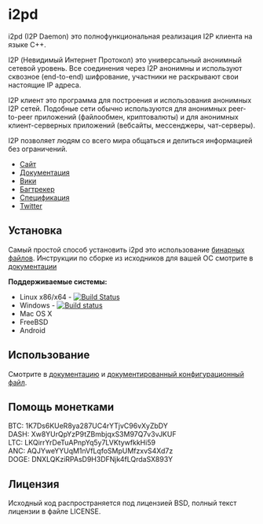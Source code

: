 i2pd
====

i2pd (I2P Daemon) это полнофункциональная реализация I2P клиента на языке C++.

I2P (Невидимый Интернет Протокол) это универсальный анонимный сетевой
уровень. Все соединения через I2P анонимны и используют сквозное (end-to-end)
шифрование, участники не раскрывают свои настоящие IP адреса.

I2P клиент это программа для построения и использования анонимных I2P 
сетей. Подобные сети обычно используются для анонимных peer-to-peer приложений 
(файлообмен, криптовалюты) и для анонимных клиент-серверных приложений 
(вебсайты, мессенджеры, чат-серверы).

I2P позволяет людям со всего мира общаться и делиться информацией без
ограничений.

* [Сайт](http://i2pd.website)
* [Документация](https://i2pd.readthedocs.io/ru/latest/)
* [Вики](https://github.com/PurpleI2P/i2pd/wiki)
* [Багтрекер](https://github.com/PurpleI2P/i2pd/issues)
* [Спецификация](https://geti2p.net/spec)
* [Twitter](https://twitter.com/hashtag/i2pd)

Установка
---------

Самый простой способ установить i2pd это использование 
[бинарных файлов](https://github.com/PurpleI2P/i2pd/releases/latest). 
Инструкции по сборке из исходников для вашей ОС смотрите 
в [документации](https://i2pd.readthedocs.io/ru/latest/)  

**Поддерживаемые системы:**

* Linux x86/x64  - [![Build Status](https://travis-ci.org/PurpleI2P/i2pd.svg?branch=openssl)](https://travis-ci.org/PurpleI2P/i2pd)  
* Windows        - [![Build status](https://ci.appveyor.com/api/projects/status/1908qe4p48ff1x23?svg=true)](https://ci.appveyor.com/project/PurpleI2P/i2pd)  
* Mac OS X
* FreeBSD
* Android 

Использование
-------------

Смотрите в [документацию](https://i2pd.readthedocs.io/ru/latest/) и 
[документированный конфигурационный файл](https://github.com/PurpleI2P/i2pd/blob/openssl/docs/i2pd.conf).

Помощь монетками
----------------

BTC: 1K7Ds6KUeR8ya287UC4rYTjvC96vXyZbDY  
DASH: Xw8YUrQpYzP9tZBmbjqxS3M97Q7v3vJKUF  
LTC: LKQirrYrDeTuAPnpYq5y7LVKtywfkkHi59  
ANC: AQJYweYYUqM1nVfLqfoSMpUMfzxvS4Xd7z  
DOGE: DNXLQKziRPAsD9H3DFNjk4fLQrdaSX893Y 

Лицензия
--------

Исходный код распространяется под лицензией BSD, полный текст 
лицензии в файле LICENSE.
